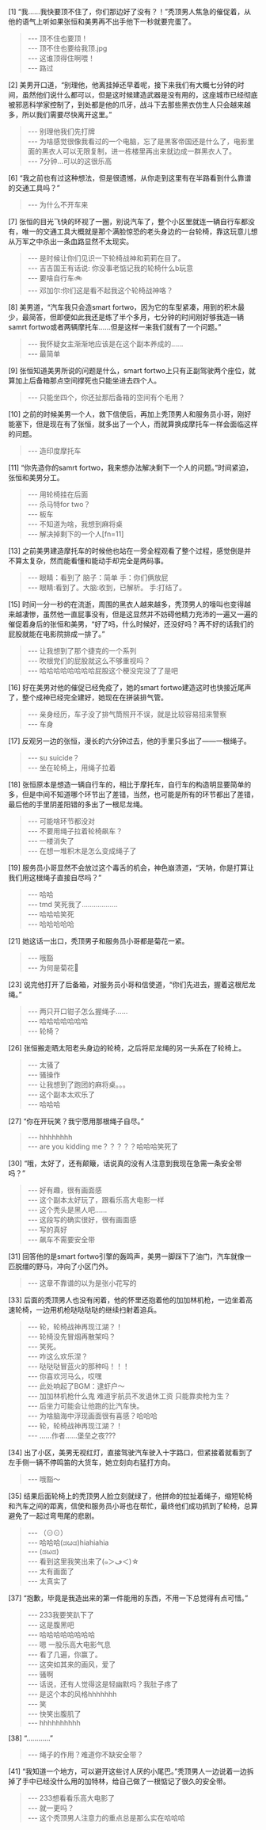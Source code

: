 
[1] “我……我快要顶不住了，你们那边好了没有？！”秃顶男人焦急的催促着，从他的语气上听如果张恒和美男再不出手他下一秒就要完蛋了。
>--- 顶不住也要顶！<br>
>--- 顶不住也要给我顶.jpg<br>
>--- 这谁顶得住啊喂！<br>
>--- 路过<br>

[2] 美男开口道，“别理他，他离挂掉还早着呢，接下来我们有大概七分钟的时间，虽然他们说什么都可以，但是这时候建造武器是没有用的，这座城市已经彻底被邪恶科学家控制了，到处都是他的爪牙，战斗下去那些黑衣仿生人只会越来越多，所以我们需要尽快离开这里。”
>--- 别理他我们先打牌<br>
>--- 为啥感觉很像我看过的一个电脑，忘了是黑客帝国还是什么了，电影里面的黑衣人可以无限复制，进一栋楼里再出来就边成一群黑衣人了。<br>
>--- 7分钟...可以的这很乐高<br>

[6] “我之前也有过这种想法，但是很遗憾，从你走到这里有在半路看到什么靠谱的交通工具吗？”
>--- 为什么不开车来<br>

[7] 张恒的目光飞快的环视了一圈，别说汽车了，整个小区里就连一辆自行车都没有，唯一的交通工具大概就是那个满脸惊恐的老头身边的一台轮椅，靠这玩意儿想从万军之中杀出一条血路显然不太现实。
>--- 是时候让你们见识一下轮椅战神和莉莉在目了。<br>
>--- 吉吉国王有话说: 你没事老惦记我的轮椅什么b玩意<br>
>--- 要啥自行车🚲<br>
>--- 邓加尔:你们这是看不起我这个轮椅战神咯？<br>

[8] 美男道，“汽车我只会造smart fortwo，因为它的车型紧凑，用到的积木最少，最简答，但即便如此我还是练了半个多月，七分钟的时间刚好够我造一辆samrt fortwo或者两辆摩托车……但是这样一来我们就有了一个问题。”
>--- 我怀疑女主渐渐地应该是在这个副本养成的……<br>
>--- 最简单<br>

[9] 张恒知道美男所说的问题是什么，smart fortwo上只有正副驾驶两个座位，就算加上后备箱那点空间撑死也只能坐进去四个人。
>--- 只能坐四个，你还扯那后备箱的空间有个毛用？<br>

[10] 之前的时候美男一个人，救下信使后，再加上秃顶男人和服务员小哥，刚好能塞下，但是现在有了张恒，就多出了一个人，而就算换成摩托车一样会面临这样的问题。
>--- 造印度摩托车<br>

[11] “你先造你的samrt fortwo，我来想办法解决剩下一个人的问题。”时间紧迫，张恒和美男分工。
>--- 用轮椅挂在后面<br>
>--- 杀马特for two？<br>
>--- 板车<br>
>--- 不知道为啥，我想到麻将桌<br>
>--- 解决掉剩下的一个人[fn=11]<br>

[13] 之前美男建造摩托车的时候他也站在一旁全程观看了整个过程，感觉倒是并不算太复杂，然而能看懂和能动手却完全是两码事。
>--- 眼睛：看到了
脑子：简单
手：你们俩放屁<br>
>--- 眼睛:看到了。大脑:收到，已解析。
手:打结了。<br>

[15] 时间一分一秒的在流逝，周围的黑衣人越来越多，秃顶男人的嚎叫也变得越来越凄惨，虽然他一直屁事没有，但是这显然并不妨碍他精力充沛的一遍又一遍的催促着身后的张恒和美男，“好了吗，什么时候好，还没好吗？再不好的话我们的屁股就能在电影院排成一排了。”
>--- 让我想到了那个捷克的一个系列<br>
>--- 吹根党们的屁股就这么不够重视吗？<br>
>--- 哈哈哈哈哈哈哈哈屁股这个梗没完没了了是吧<br>

[16] 好在美男对他的催促已经免疫了，她的smart fortwo建造这时也快接近尾声了，整个成神已经完全建好，她现在在拼装排气管。
>--- 亲身经历，车子没了排气筒照开不误，就是比较容易招来警察<br>
>--- 车身<br>

[17] 反观另一边的张恒，漫长的六分钟过去，他的手里只多出了——一根绳子。
>--- su   suicide？<br>
>--- 坐在轮椅上，用绳子拉着<br>

[18] 张恒原本是想造一辆自行车的，相比于摩托车，自行车的构造明显要简单的多，但是中间不知道哪个环节出了差错，当然，也可能是所有的环节都出了差错，最后他的手里阴差阳错的多出了一根尼龙绳。
>--- 可能啥环节都没对<br>
>--- 不要用绳子拉着轮椅飙车？<br>
>--- 一楼消失了<br>
>--- 在想一堆积木是怎么变成绳子了<br>

[19] 服务员小哥显然不会放过这个毒舌的机会，神色崩溃道，“天呐，你是打算让我们用这根绳子直接自尽吗？”
>--- 哈哈<br>
>--- tmd 笑死我了………………<br>
>--- 哈哈哈笑死<br>
>--- 哈哈哈哈哈<br>

[21] 她这话一出口，秃顶男子和服务员小哥都是菊花一紧。
>--- 哦豁<br>
>--- 为何是菊花🌸<br>

[23] 说完他打开了后备箱，对服务员小哥和信使道，“你们先进去，握着这根尼龙绳。”
>--- 两只开口钳子怎么握绳子……<br>
>--- 哈哈哈哈哈哈哈<br>
>--- 轮椅？<br>

[26] 张恒搬走晒太阳老头身边的轮椅，之后将尼龙绳的另一头系在了轮椅上。
>--- 太骚了<br>
>--- 骚操作<br>
>--- 让我想到了跑团的麻将桌。。。<br>
>--- 这个副本太欢乐了<br>
>--- 哈哈哈<br>

[27] “你在开玩笑？我宁愿用那根绳子自尽。”
>--- hhhhhhhh<br>
>--- are you kidding me？？？？？哈哈哈笑死了<br>

[30] “哦，太好了，还有颠簸，话说真的没有人注意到我现在急需一条安全带吗？”
>--- 好有趣，很有画面感<br>
>--- 这个副本太好玩了，跟看乐高大电影一样<br>
>--- 这个秃头是黑人吧……<br>
>--- 这段写的确实很好，很有画面感<br>
>--- 写的真好<br>
>--- 飙车不需要安全带<br>

[31] 回答他的是smart fortwo引擎的轰鸣声，美男一脚踩下了油门，汽车就像一匹脱缰的野马，冲向了小区门外。
>--- 这章不靠谱的以为是张小花写的<br>

[33] 后面的秃顶男人也没有闲着，他的怀里还抱着他的加加林机枪，一边坐着高速轮椅，一边用机枪哒哒哒哒的继续扫射着追兵。
>--- 轮，轮椅战神再现江湖？！<br>
>--- 轮椅没先冒烟再散架吗？<br>
>--- 笑死。<br>
>--- 咋这么欢乐涅？<br>
>--- 哒哒哒冒蓝火的那种吗！！！<br>
>--- 你喜欢河马么，哎嘿<br>
>--- 此处响起了BGM：逮虾户～<br>
>--- 加加林机枪什么鬼   难道宇航员不发退休工资  只能靠卖枪为生？<br>
>--- 后坐力可能会让他跑的比汽车快。<br>
>--- 为啥脑海中浮现画面很有喜感？哈哈哈<br>
>--- 轮，轮椅战神再现江湖？！<br>
>--- ……作者……堡垒之夜???<br>

[34] 出了小区，美男无视红灯，直接驾驶汽车驶入十字路口，但紧接着就看到了左手侧一辆不停鸣笛的大货车，她立刻向右猛打方向。
>--- 哦豁～<br>

[35] 结果后面轮椅上的秃顶男人脸立刻就绿了，他拼命的拉扯着绳子，缩短轮椅和汽车之间的距离，信使和服务员小哥也在帮忙，最终他们成功抓到了轮椅，总算避免了一起过弯甩尾的悲剧。
>--- （⊙⊙）<br>
>--- 哈哈哈(ಡωಡ)hiahiahia<br>
>--- (ಡωಡ)<br>
>--- 看到这里我笑出来了(๑＞ڡ＜)☆<br>
>--- 太有画面了<br>
>--- 太真实了<br>

[37] “抱歉，毕竟是我造出来的第一件能用的东西，不用一下总觉得有点可惜。”
>--- 233我要笑趴下了<br>
>--- 这是腹黑吧<br>
>--- 哈哈哈哈哈哈哈哈<br>
>--- 嗯 一股乐高大电影气息<br>
>--- 看了几遍，你赢了。<br>
>--- 这突如其来的画风，爱了<br>
>--- 骚啊<br>
>--- 话说，还有人觉得这是轻幽默吗？我肚子疼了<br>
>--- 是这个本的风格hhhhhhh<br>
>--- 笑<br>
>--- 快笑出腹肌了<br>
>--- hhhhhhhhhh<br>

[38] “…………”
>--- 绳子的作用？难道你不缺安全带？<br>

[41] “我知道一个地方，可以避开这些讨人厌的小尾巴。”秃顶男人一边说着一边拆掉了手中已经没什么用的加特林，给自己做了一根惦记了很久的安全带。
>--- 233想看看乐高大电影了<br>
>--- 就一更吗？<br>
>--- 这个秃顶男人注意力的重点总是那么实在哈哈哈<br>
